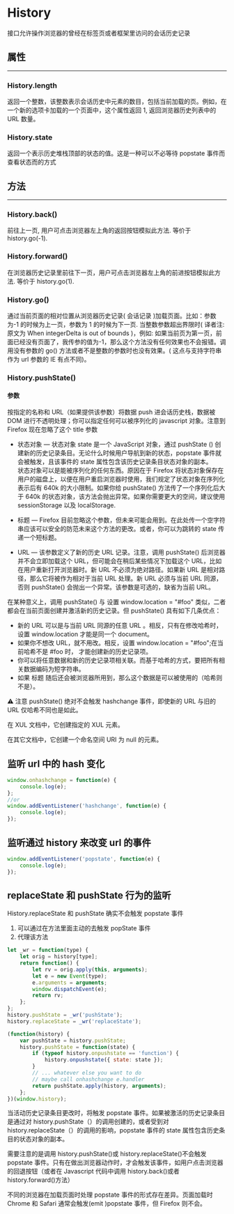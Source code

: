 # History

接口允许操作浏览器的曾经在标签页或者框架里访问的会话历史记录

## 属性

---

### History.length

返回一个整数，该整数表示会话历史中元素的数目，包括当前加载的页。例如，在一个新的选项卡加载的一个页面中，这个属性返回 1,
返回浏览器历史列表中的 URL 数量。

### History.state

返回一个表示历史堆栈顶部的状态的值。这是一种可以不必等待 popstate 事件而查看状态而的方式

## 方法

---

### History.back()

前往上一页, 用户可点击浏览器左上角的返回按钮模拟此方法. 等价于 history.go(-1).

### History.forward()

在浏览器历史记录里前往下一页，用户可点击浏览器左上角的前进按钮模拟此方法. 等价于 history.go(1).

### History.go()

通过当前页面的相对位置从浏览器历史记录( 会话记录 )加载页面。比如：参数为-1 的时候为上一页，参数为 1 的时候为下一页. 当整数参数超出界限时( 译者注:原文为 When integerDelta is out of bounds )，例如: 如果当前页为第一页，前面已经没有页面了，我传参的值为-1，那么这个方法没有任何效果也不会报错。调用没有参数的 go() 方法或者不是整数的参数时也没有效果。( 这点与支持字符串作为 url 参数的 IE 有点不同)。

### History.pushState()

#### 参数

按指定的名称和 URL（如果提供该参数）将数据 push 进会话历史栈，数据被 DOM 进行不透明处理；你可以指定任何可以被序列化的 javascript 对象。注意到 Firefox 现在忽略了这个 title 参数

-   状态对象 — 状态对象 state 是一个 JavaScript 对象，通过 pushState () 创建新的历史记录条目。无论什么时候用户导航到新的状态，popstate 事件就会被触发，且该事件的 state 属性包含该历史记录条目状态对象的副本。  
    状态对象可以是能被序列化的任何东西。原因在于 Firefox 将状态对象保存在用户的磁盘上，以便在用户重启浏览器时使用，我们规定了状态对象在序列化表示后有 640k 的大小限制。如果你给 pushState() 方法传了一个序列化后大于 640k 的状态对象，该方法会抛出异常。如果你需要更大的空间，建议使用 sessionStorage 以及 localStorage.

-   标题 — Firefox 目前忽略这个参数，但未来可能会用到。在此处传一个空字符串应该可以安全的防范未来这个方法的更改。或者，你可以为跳转的 state 传递一个短标题。

-   URL — 该参数定义了新的历史 URL 记录。注意，调用 pushState() 后浏览器并不会立即加载这个 URL，但可能会在稍后某些情况下加载这个 URL，比如在用户重新打开浏览器时。新 URL 不必须为绝对路径。如果新 URL 是相对路径，那么它将被作为相对于当前 URL 处理。新 URL 必须与当前 URL 同源，否则 pushState() 会抛出一个异常。该参数是可选的，缺省为当前 URL。

在某种意义上，调用 pushState() 与 设置 window.location = "#foo" 类似，二者都会在当前页面创建并激活新的历史记录。但 pushState() 具有如下几条优点：

-   新的 URL 可以是与当前 URL 同源的任意 URL 。相反，只有在修改哈希时，设置 window.location 才能是同一个 document。
-   如果你不想改 URL，就不用改。相反，设置 window.location = "#foo";在当前哈希不是 #foo 时， 才能创建新的历史记录项。
-   你可以将任意数据和新的历史记录项相关联。而基于哈希的方式，要把所有相关数据编码为短字符串。
-   如果 标题 随后还会被浏览器所用到，那么这个数据是可以被使用的（哈希则不是）。

⚠️ 注意 pushState() 绝对不会触发 hashchange 事件，即使新的 URL 与旧的 URL 仅哈希不同也是如此。

在 XUL 文档中，它创建指定的 XUL 元素。

在其它文档中，它创建一个命名空间 URI 为 null 的元素。

## 监听 url 中的 hash 变化

```js
window.onhashchange = function(e) {
    console.log(e);
};
//or
window.addEventListener('hashchange', function(e) {
    console.log(e);
});
```

## 监听通过 history 来改变 url 的事件

```js
window.addEventListener('popstate', function(e) {
    console.log(e);
});
```

## replaceState 和 pushState 行为的监听

History.replaceState 和 pushState 确实不会触发 popstate 事件

1. 可以通过在方法里面主动的去触发 popState 事件
2. 代理该方法

```js
let _wr = function(type) {
    let orig = history[type];
    return function() {
        let rv = orig.apply(this, arguments);
        let e = new Event(type);
        e.arguments = arguments;
        window.dispatchEvent(e);
        return rv;
    };
};
history.pushState = _wr('pushState');
history.replaceState = _wr('replaceState');

(function(history) {
    var pushState = history.pushState;
    history.pushState = function(state) {
        if (typeof history.onpushstate == 'function') {
            history.onpushstate({ state: state });
        }
        // ... whatever else you want to do
        // maybe call onhashchange e.handler
        return pushState.apply(history, arguments);
    };
})(window.history);
```

当活动历史记录条目更改时，将触发 popstate 事件。如果被激活的历史记录条目是通过对 history.pushState（）的调用创建的，或者受到对 history.replaceState（）的调用的影响，popstate 事件的 state 属性包含历史条目的状态对象的副本。

需要注意的是调用 history.pushState()或 history.replaceState()不会触发 popstate 事件。只有在做出浏览器动作时，才会触发该事件，如用户点击浏览器的回退按钮（或者在 Javascript 代码中调用 history.back()或者 history.forward()方法）

不同的浏览器在加载页面时处理 popstate 事件的形式存在差异。页面加载时 Chrome 和 Safari 通常会触发(emit )popstate 事件，但 Firefox 则不会。
